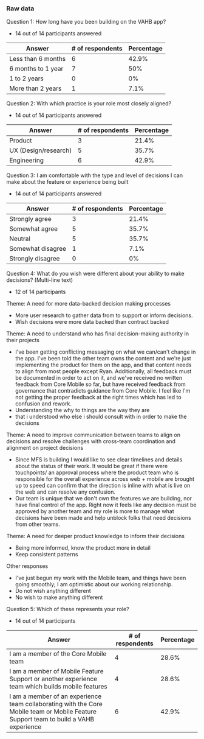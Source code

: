 ### Raw data

Question 1: How long have you been building on the VAHB app? 
- 14 out of 14 participants answered

| Answer | # of respondents |  Percentage | 
| --- | --- | --- |
| Less than 6 months | 6 | 42.9% | 
| 6 months to 1 year | 7 | 50% | 
| 1 to 2 years | 0 | 0% | 
| More than 2 years | 1 |  7.1%

Question 2: With which practice is your role most closely aligned?
- 14 out of 14 participants answered

| Answer | # of respondents |  Percentage | 
| --- | --- | --- |
| Product| 3| 21.4%
| UX (Design/research)| 5| 35.7%
| Engineering| 6| 42.9%

Question 3: I am comfortable with the type and level of decisions I can make about the feature or experience being built
- 14 out of 14 participants answered

| Answer | # of respondents |  Percentage | 
| --- | --- | --- |
| Strongly agree | 3 |21.4%
| Somewhat agree | 5 | 35.7%
| Neutral | 5 | 35.7%
| Somewhat disagree | 1 | 7.1%
| Strongly disagree | 0 | 0%

Question 4: 
What do you wish were different about your ability to make decisions? (Multi-line text)
- 12 of 14 participants 

Theme: A need for more data-backed decision making processes
  - More user research to gather data from to support or inform decisions.
  - Wish decisions were more data backed than contract backed

Theme: A need to understand who has final decision-making authority in their projects
- I've been getting conflicting messaging on what we can/can't change in the app. I've been told the other team owns the content and we're just implementing the product for them on the app, and that content needs to align from most people except Ryan. Additionally, all feedback must be documented in order to act on it, and we've received no written feedback from Core Mobile so far, but have received feedback from governance that contradicts guidance from Core Mobile. I feel like I'm not getting the proper feedback at the right times which has led to confusion and rework.
- Understanding the why to things are the way they are
- that i understood who else i should consult with in order to make the decisions

Theme: A need to improve communication between teams to align on decisions and resolve challenges with cross-team coordination and alignment on project decisions
  - Since MFS is building I would like to see clear timelines and details about the status of their work. It would be great if there were touchpoints/ an approval process where the product team who is responsible for the overall experience across web + mobile are brought up to speed can confirm that the direction is inline with what is live on the web and can resolve any confusion.
  - Our team is unique that we don't own the features we are building, nor have final control of the app. Right now it feels like any decision must be approved by another team and my role is more to manage what decisions have been made and help unblock folks that need decisions from other teams.
  
Theme: A need for deeper product knowledge to inform their decisions
  - Being more informed, know the product more in detail
  - Keep consistent patterns

Other responses
  - I've just begun my work with the Mobile team, and things have been going smoothly; I am optimistic about our working relationship.
  - Do not wish anything different
  - No wish to make anything different


Question 5: 
Which of these represents your role?
- 14 out of 14 participants 

| Answer | # of respondents |  Percentage | 
| --- | --- | --- |
| I am a member of the Core Mobile team | 4 |28.6%
| I am a member of Mobile Feature Support or another experience team which builds mobile features | 4 | 28.6%
| I am a member of an experience team collaborating with the Core Mobile team or Mobile Feature Support team to build a VAHB experience | 6 | 42.9%
